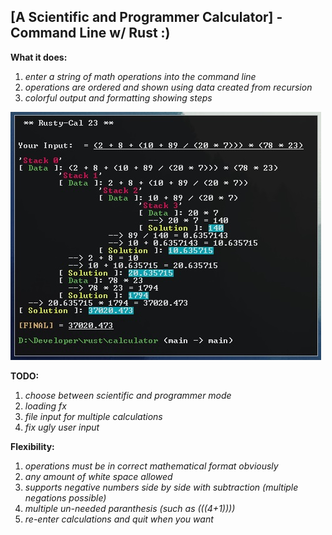 ## [A Scientific and Programmer Calculator] - Command Line w/ Rust :)

**What it does:**
1. *enter a string of math operations into the command line*
2. *operations are ordered and shown using data created from recursion*
3. *colorful output and formatting showing steps*

![terminal output](preview.jpg)

**TODO:**
1. *choose between scientific and programmer mode*
2. *loading fx*
3. *file input for multiple calculations*
4. *fix ugly user input*

**Flexibility:**
1. *operations must be in correct mathematical format obviously*
2. *any amount of white space allowed*
3. *supports negative numbers side by side with subtraction (multiple negations possible)*
4. *multiple un-needed paranthesis (such as (((4+1))))*
5. *re-enter calculations and quit when you want*

